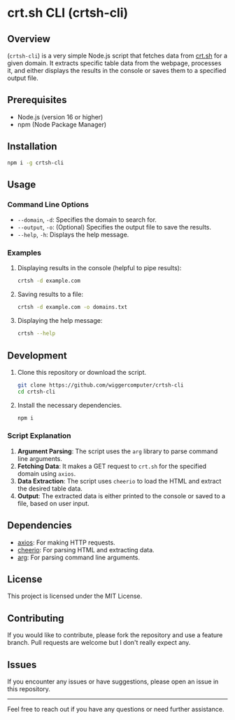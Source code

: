 # crt.sh CLI (crtsh-cli)

## Overview

(`crtsh-cli`) is a very simple Node.js script that fetches data from [crt.sh](https://crt.sh) for a given domain. It extracts specific table data from the webpage, processes it, and either displays the results in the console or saves them to a specified output file.

## Prerequisites

- Node.js (version 16 or higher)
- npm (Node Package Manager)

## Installation
```bash
npm i -g crtsh-cli
```

## Usage

### Command Line Options

- `--domain`, `-d`: Specifies the domain to search for.
- `--output`, `-o`: (Optional) Specifies the output file to save the results.
- `--help`, `-h`: Displays the help message.

### Examples

1. Displaying results in the console (helpful to pipe results):

   ```bash
   crtsh -d example.com
   ```

2. Saving results to a file:

   ```bash
   crtsh -d example.com -o domains.txt
   ```

3. Displaying the help message:

   ```bash
   crtsh --help
   ```

## Development

1. Clone this repository or download the script.

   ```bash
   git clone https://github.com/wiggercomputer/crtsh-cli
   cd crtsh-cli
   ```

2. Install the necessary dependencies.

   ```bash
   npm i 
   ```

### Script Explanation

1. **Argument Parsing**: The script uses the `arg` library to parse command line arguments.
2. **Fetching Data**: It makes a GET request to `crt.sh` for the specified domain using `axios`.
3. **Data Extraction**: The script uses `cheerio` to load the HTML and extract the desired table data.
4. **Output**: The extracted data is either printed to the console or saved to a file, based on user input.

## Dependencies

- [axios](https://www.npmjs.com/package/axios): For making HTTP requests.
- [cheerio](https://www.npmjs.com/package/cheerio): For parsing HTML and extracting data.
- [arg](https://www.npmjs.com/package/arg): For parsing command line arguments.

## License

This project is licensed under the MIT License.

## Contributing

If you would like to contribute, please fork the repository and use a feature branch. Pull requests are welcome but I don't really expect any.

## Issues

If you encounter any issues or have suggestions, please open an issue in this repository.

---

Feel free to reach out if you have any questions or need further assistance.
